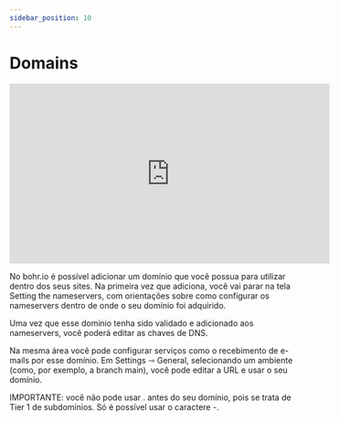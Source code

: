 ```yaml
---
sidebar_position: 10
---
```


# Domains

<iframe width="560" height="315" src="https://www.youtube.com/embed/yDTs9YMLDFY" title="YouTube video player" frameborder="0" allow="accelerometer; autoplay; clipboard-write; encrypted-media; gyroscope; picture-in-picture" allowfullscreen></iframe>

No bohr.io é possível adicionar um domínio que você possua para utilizar dentro dos seus sites. Na primeira vez que adiciona, você vai parar na tela Setting the nameservers, com orientações sobre como configurar os nameservers dentro de onde o seu domínio foi adquirido.

Uma vez que esse domínio tenha sido validado e adicionado aos nameservers, você poderá editar as chaves de DNS.

Na mesma área você pode configurar serviços como o recebimento de e-mails por esse domínio.
Em Settings ⇾ General, selecionando um ambiente (como, por exemplo, a branch main), você pode editar a URL e usar o seu domínio.

IMPORTANTE: você não pode usar . antes do seu domínio, pois se trata de Tier 1 de subdomínios. Só é possível usar o caractere -.